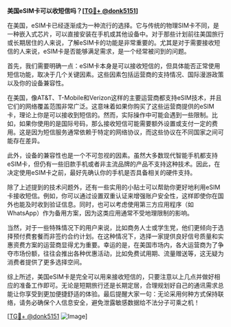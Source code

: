 **美国eSIM卡可以收短信吗？[[TG💪+ @donk5151](https://t.me/s/donk5151)]**

在美国，eSIM卡已经逐渐成为一种流行的选择。它与传统的物理SIM卡不同，是一种嵌入式芯片，可以直接安装在手机或其他设备中。对于那些计划前往美国旅行或长期居住的人来说，了解eSIM卡的功能是非常重要的。尤其是对于需要接收短信的人来说，eSIM卡是否能够满足需求，是一个经常被问到的问题。

首先，我们需要明确一点：eSIM卡本身是可以接收短信的，但具体能否正常使用短信功能，取决于几个关键因素。这些因素包括运营商的支持情况、国际漫游政策以及你的设备兼容性。

在美国，像AT&T、T-Mobile和Verizon这样的主要运营商都支持eSIM技术，并且它们的网络覆盖范围非常广泛。这意味着如果你购买了这些运营商提供的eSIM卡，理论上你是可以接收到短信的。然而，实际操作中可能会遇到一些限制。比如，如果你使用的是国际号码，那么接收短信可能需要额外设置或支付一定的费用。这是因为短信服务通常依赖于特定的网络协议，而这些协议在不同国家之间可能存在差异。

此外，设备的兼容性也是一个不可忽视的因素。虽然大多数现代智能手机都支持eSIM卡，但仍有一些旧款手机或者非主流品牌的产品不支持这种技术。因此，在决定使用eSIM卡之前，最好先确认你的手机是否具备相关的硬件支持。

除了上述提到的技术问题外，还有一些实用的小贴士可以帮助你更好地利用eSIM卡接收短信。例如，你可以通过设置双重认证来增强账户安全性，这样即使你在国外也能及时收到验证信息。同时，也可以考虑使用第三方应用程序（如WhatsApp）作为备用方案，因为这类应用通常不受地理限制的影响。

当然，对于一些特殊情况下的用户来说，比如商务人士或学生党，他们更倾向于选择预付费套餐而非签约合约计划。在这种情况下，选择一家提供良好信号质量和实惠资费方案的运营商显得尤为重要。幸运的是，在美国市场内，各大运营商为了争夺市场份额，往往会推出各种优惠活动，比如免费试用期、流量赠送等，这无疑为消费者提供了更多选择空间。

综上所述，美国eSIM卡是完全可以用来接收短信的，只要注意以上几点并做好相应的准备工作即可。无论是短期旅行还是长期定居，合理规划好自己的通讯需求总能让你享受到更加便捷舒适的体验。最后提醒大家一句：无论采用何种方式保持联络，请务必确保个人信息安全，避免泄露敏感数据给不法分子可乘之机！

[[TG💪+ @donk5151](https://t.me/s/donk5151) ![Image](https://i.postimg.cc/rwNCRYN7/Snipaste-2025-04-30-17-27-05.png)]